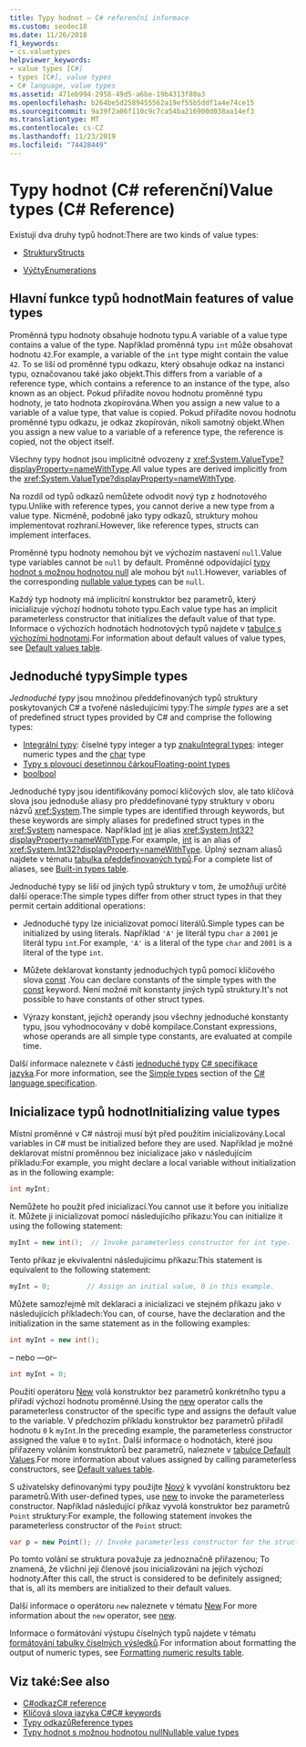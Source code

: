 ```yaml
---
title: Typy hodnot – C# referenční informace
ms.custom: seodec18
ms.date: 11/26/2018
f1_keywords:
- cs.valuetypes
helpviewer_keywords:
- value types [C#]
- types [C#], value types
- C# language, value types
ms.assetid: 471eb994-2958-49d5-a6be-19b4313f80a3
ms.openlocfilehash: b264be5d2589455562a19ef55b5ddf1a4e74ce15
ms.sourcegitcommit: 9a39f2a06f110c9c7ca54ba216900d038aa14ef3
ms.translationtype: MT
ms.contentlocale: cs-CZ
ms.lasthandoff: 11/23/2019
ms.locfileid: "74428449"
---
```

# <a name="value-types-c-reference"></a><span data-ttu-id="e3267-102">Typy hodnot (C# referenční)</span><span class="sxs-lookup"><span data-stu-id="e3267-102">Value types (C# Reference)</span></span>

<span data-ttu-id="e3267-103">Existují dva druhy typů hodnot:</span><span class="sxs-lookup"><span data-stu-id="e3267-103">There are two kinds of value types:</span></span>

- [<span data-ttu-id="e3267-104">Struktury</span><span class="sxs-lookup"><span data-stu-id="e3267-104">Structs</span></span>](struct.md)

- [<span data-ttu-id="e3267-105">Výčty</span><span class="sxs-lookup"><span data-stu-id="e3267-105">Enumerations</span></span>](enum.md)

## <a name="main-features-of-value-types"></a><span data-ttu-id="e3267-106">Hlavní funkce typů hodnot</span><span class="sxs-lookup"><span data-stu-id="e3267-106">Main features of value types</span></span>

<span data-ttu-id="e3267-107">Proměnná typu hodnoty obsahuje hodnotu typu.</span><span class="sxs-lookup"><span data-stu-id="e3267-107">A variable of a value type contains a value of the type.</span></span> <span data-ttu-id="e3267-108">Například proměnná typu `int` může obsahovat hodnotu `42`.</span><span class="sxs-lookup"><span data-stu-id="e3267-108">For example, a variable of the `int` type might contain the value `42`.</span></span> <span data-ttu-id="e3267-109">To se liší od proměnné typu odkazu, který obsahuje odkaz na instanci typu, označovanou také jako objekt.</span><span class="sxs-lookup"><span data-stu-id="e3267-109">This differs from a variable of a reference type, which contains a reference to an instance of the type, also known as an object.</span></span> <span data-ttu-id="e3267-110">Pokud přiřadíte novou hodnotu proměnné typu hodnoty, je tato hodnota zkopírována.</span><span class="sxs-lookup"><span data-stu-id="e3267-110">When you assign a new value to a variable of a value type, that value is copied.</span></span> <span data-ttu-id="e3267-111">Pokud přiřadíte novou hodnotu proměnné typu odkazu, je odkaz zkopírován, nikoli samotný objekt.</span><span class="sxs-lookup"><span data-stu-id="e3267-111">When you assign a new value to a variable of a reference type, the reference is copied, not the object itself.</span></span>

<span data-ttu-id="e3267-112">Všechny typy hodnot jsou implicitně odvozeny z <xref:System.ValueType?displayProperty=nameWithType>.</span><span class="sxs-lookup"><span data-stu-id="e3267-112">All value types are derived implicitly from the <xref:System.ValueType?displayProperty=nameWithType>.</span></span>

<span data-ttu-id="e3267-113">Na rozdíl od typů odkazů nemůžete odvodit nový typ z hodnotového typu.</span><span class="sxs-lookup"><span data-stu-id="e3267-113">Unlike with reference types, you cannot derive a new type from a value type.</span></span> <span data-ttu-id="e3267-114">Nicméně, podobně jako typy odkazů, struktury mohou implementovat rozhraní.</span><span class="sxs-lookup"><span data-stu-id="e3267-114">However, like reference types, structs can implement interfaces.</span></span>

<span data-ttu-id="e3267-115">Proměnné typu hodnoty nemohou být ve výchozím nastavení `null`.</span><span class="sxs-lookup"><span data-stu-id="e3267-115">Value type variables cannot be `null` by default.</span></span> <span data-ttu-id="e3267-116">Proměnné odpovídající [typy hodnot s možnou hodnotou null](../builtin-types/nullable-value-types.md) ale mohou být `null`.</span><span class="sxs-lookup"><span data-stu-id="e3267-116">However, variables of the corresponding [nullable value types](../builtin-types/nullable-value-types.md) can be `null`.</span></span>

<span data-ttu-id="e3267-117">Každý typ hodnoty má implicitní konstruktor bez parametrů, který inicializuje výchozí hodnotu tohoto typu.</span><span class="sxs-lookup"><span data-stu-id="e3267-117">Each value type has an implicit parameterless constructor that initializes the default value of that type.</span></span> <span data-ttu-id="e3267-118">Informace o výchozích hodnotách hodnotových typů najdete v [tabulce s výchozími hodnotami](default-values-table.md).</span><span class="sxs-lookup"><span data-stu-id="e3267-118">For information about default values of value types, see [Default values table](default-values-table.md).</span></span>

## <a name="simple-types"></a><span data-ttu-id="e3267-119">Jednoduché typy</span><span class="sxs-lookup"><span data-stu-id="e3267-119">Simple types</span></span>

<span data-ttu-id="e3267-120">*Jednoduché typy* jsou množinou předdefinovaných typů struktury poskytovaných C# a tvořené následujícími typy:</span><span class="sxs-lookup"><span data-stu-id="e3267-120">The *simple types* are a set of predefined struct types provided by C# and comprise the following types:</span></span>

- <span data-ttu-id="e3267-121">[Integrální typy](../builtin-types/integral-numeric-types.md): číselné typy integer a typ [znaku](../builtin-types/char.md)</span><span class="sxs-lookup"><span data-stu-id="e3267-121">[Integral types](../builtin-types/integral-numeric-types.md): integer numeric types and the [char](../builtin-types/char.md) type</span></span>
- [<span data-ttu-id="e3267-122">Typy s plovoucí desetinnou čárkou</span><span class="sxs-lookup"><span data-stu-id="e3267-122">Floating-point types</span></span>](../builtin-types/floating-point-numeric-types.md)
- [<span data-ttu-id="e3267-123">bool</span><span class="sxs-lookup"><span data-stu-id="e3267-123">bool</span></span>](bool.md)

<span data-ttu-id="e3267-124">Jednoduché typy jsou identifikovány pomocí klíčových slov, ale tato klíčová slova jsou jednoduše aliasy pro předdefinované typy struktury v oboru názvů <xref:System>.</span><span class="sxs-lookup"><span data-stu-id="e3267-124">The simple types are identified through keywords, but these keywords are simply aliases for predefined struct types in the <xref:System> namespace.</span></span> <span data-ttu-id="e3267-125">Například [int](../builtin-types/integral-numeric-types.md) je alias <xref:System.Int32?displayProperty=nameWithType>.</span><span class="sxs-lookup"><span data-stu-id="e3267-125">For example, [int](../builtin-types/integral-numeric-types.md) is an alias of <xref:System.Int32?displayProperty=nameWithType>.</span></span> <span data-ttu-id="e3267-126">Úplný seznam aliasů najdete v tématu [tabulka předdefinovaných typů](built-in-types-table.md).</span><span class="sxs-lookup"><span data-stu-id="e3267-126">For a complete list of aliases, see [Built-in types table](built-in-types-table.md).</span></span>

<span data-ttu-id="e3267-127">Jednoduché typy se liší od jiných typů struktury v tom, že umožňují určité další operace:</span><span class="sxs-lookup"><span data-stu-id="e3267-127">The simple types differ from other struct types in that they permit certain additional operations:</span></span>

- <span data-ttu-id="e3267-128">Jednoduché typy lze inicializovat pomocí literálů.</span><span class="sxs-lookup"><span data-stu-id="e3267-128">Simple types can be initialized by using literals.</span></span> <span data-ttu-id="e3267-129">Například `'A'` je literál typu `char` a `2001` je literál typu `int`.</span><span class="sxs-lookup"><span data-stu-id="e3267-129">For example, `'A'` is a literal of the type `char` and `2001` is a literal of the type `int`.</span></span>

- <span data-ttu-id="e3267-130">Můžete deklarovat konstanty jednoduchých typů pomocí klíčového slova [const](const.md) .</span><span class="sxs-lookup"><span data-stu-id="e3267-130">You can declare constants of the simple types with the [const](const.md) keyword.</span></span> <span data-ttu-id="e3267-131">Není možné mít konstanty jiných typů struktury.</span><span class="sxs-lookup"><span data-stu-id="e3267-131">It's not possible to have constants of other struct types.</span></span>

- <span data-ttu-id="e3267-132">Výrazy konstant, jejichž operandy jsou všechny jednoduché konstanty typu, jsou vyhodnocovány v době kompilace.</span><span class="sxs-lookup"><span data-stu-id="e3267-132">Constant expressions, whose operands are all simple type constants, are evaluated at compile time.</span></span>

<span data-ttu-id="e3267-133">Další informace naleznete v části [jednoduché typy](~/_csharplang/spec/types.md#simple-types) [ C# specifikace jazyka](/dotnet/csharp/language-reference/language-specification/introduction).</span><span class="sxs-lookup"><span data-stu-id="e3267-133">For more information, see the [Simple types](~/_csharplang/spec/types.md#simple-types) section of the [C# language specification](/dotnet/csharp/language-reference/language-specification/introduction).</span></span>

## <a name="initializing-value-types"></a><span data-ttu-id="e3267-134">Inicializace typů hodnot</span><span class="sxs-lookup"><span data-stu-id="e3267-134">Initializing value types</span></span>

<span data-ttu-id="e3267-135">Místní proměnné v C# nástroji musí být před použitím inicializovány.</span><span class="sxs-lookup"><span data-stu-id="e3267-135">Local variables in C# must be initialized before they are used.</span></span> <span data-ttu-id="e3267-136">Například je možné deklarovat místní proměnnou bez inicializace jako v následujícím příkladu:</span><span class="sxs-lookup"><span data-stu-id="e3267-136">For example, you might declare a local variable without initialization as in the following example:</span></span>

```csharp
int myInt;
```

<span data-ttu-id="e3267-137">Nemůžete ho použít před inicializací.</span><span class="sxs-lookup"><span data-stu-id="e3267-137">You cannot use it before you initialize it.</span></span> <span data-ttu-id="e3267-138">Můžete ji inicializovat pomocí následujícího příkazu:</span><span class="sxs-lookup"><span data-stu-id="e3267-138">You can initialize it using the following statement:</span></span>

```csharp
myInt = new int();  // Invoke parameterless constructor for int type.
```

<span data-ttu-id="e3267-139">Tento příkaz je ekvivalentní následujícímu příkazu:</span><span class="sxs-lookup"><span data-stu-id="e3267-139">This statement is equivalent to the following statement:</span></span>

```csharp
myInt = 0;         // Assign an initial value, 0 in this example.
```

<span data-ttu-id="e3267-140">Můžete samozřejmě mít deklaraci a inicializaci ve stejném příkazu jako v následujících příkladech:</span><span class="sxs-lookup"><span data-stu-id="e3267-140">You can, of course, have the declaration and the initialization in the same statement as in the following examples:</span></span>

```csharp
int myInt = new int();
```

<span data-ttu-id="e3267-141">– nebo –</span><span class="sxs-lookup"><span data-stu-id="e3267-141">–or–</span></span>

```csharp
int myInt = 0;
```

<span data-ttu-id="e3267-142">Použití operátoru [New](../operators/new-operator.md) volá konstruktor bez parametrů konkrétního typu a přiřadí výchozí hodnotu proměnné.</span><span class="sxs-lookup"><span data-stu-id="e3267-142">Using the [new](../operators/new-operator.md) operator calls the parameterless constructor of the specific type and assigns the default value to the variable.</span></span> <span data-ttu-id="e3267-143">V předchozím příkladu konstruktor bez parametrů přiřadil hodnotu `0` k `myInt`.</span><span class="sxs-lookup"><span data-stu-id="e3267-143">In the preceding example, the parameterless constructor assigned the value `0` to `myInt`.</span></span> <span data-ttu-id="e3267-144">Další informace o hodnotách, které jsou přiřazeny voláním konstruktorů bez parametrů, naleznete v [tabulce Default Values](default-values-table.md).</span><span class="sxs-lookup"><span data-stu-id="e3267-144">For more information about values assigned by calling parameterless constructors, see [Default values table](default-values-table.md).</span></span>

<span data-ttu-id="e3267-145">S uživatelsky definovanými typy použijte [Nový](../operators/new-operator.md) k vyvolání konstruktoru bez parametrů.</span><span class="sxs-lookup"><span data-stu-id="e3267-145">With user-defined types, use [new](../operators/new-operator.md) to invoke the parameterless constructor.</span></span> <span data-ttu-id="e3267-146">Například následující příkaz vyvolá konstruktor bez parametrů `Point` struktury:</span><span class="sxs-lookup"><span data-stu-id="e3267-146">For example, the following statement invokes the parameterless constructor of the `Point` struct:</span></span>

```csharp
var p = new Point(); // Invoke parameterless constructor for the struct.
```

<span data-ttu-id="e3267-147">Po tomto volání se struktura považuje za jednoznačně přiřazenou; To znamená, že všichni její členové jsou inicializováni na jejich výchozí hodnoty.</span><span class="sxs-lookup"><span data-stu-id="e3267-147">After this call, the struct is considered to be definitely assigned; that is, all its members are initialized to their default values.</span></span>

<span data-ttu-id="e3267-148">Další informace o operátoru `new` naleznete v tématu [New](../operators/new-operator.md).</span><span class="sxs-lookup"><span data-stu-id="e3267-148">For more information about the `new` operator, see [new](../operators/new-operator.md).</span></span>

<span data-ttu-id="e3267-149">Informace o formátování výstupu číselných typů najdete v tématu [formátování tabulky číselných výsledků](formatting-numeric-results-table.md).</span><span class="sxs-lookup"><span data-stu-id="e3267-149">For information about formatting the output of numeric types, see [Formatting numeric results table](formatting-numeric-results-table.md).</span></span>

## <a name="see-also"></a><span data-ttu-id="e3267-150">Viz také:</span><span class="sxs-lookup"><span data-stu-id="e3267-150">See also</span></span>

- [<span data-ttu-id="e3267-151">C#odkaz</span><span class="sxs-lookup"><span data-stu-id="e3267-151">C# reference</span></span>](../index.md)
- [<span data-ttu-id="e3267-152">Klíčová slova jazyka C#</span><span class="sxs-lookup"><span data-stu-id="e3267-152">C# keywords</span></span>](index.md)
- [<span data-ttu-id="e3267-153">Typy odkazů</span><span class="sxs-lookup"><span data-stu-id="e3267-153">Reference types</span></span>](reference-types.md)
- [<span data-ttu-id="e3267-154">Typy hodnot s možnou hodnotou null</span><span class="sxs-lookup"><span data-stu-id="e3267-154">Nullable value types</span></span>](../builtin-types/nullable-value-types.md)
